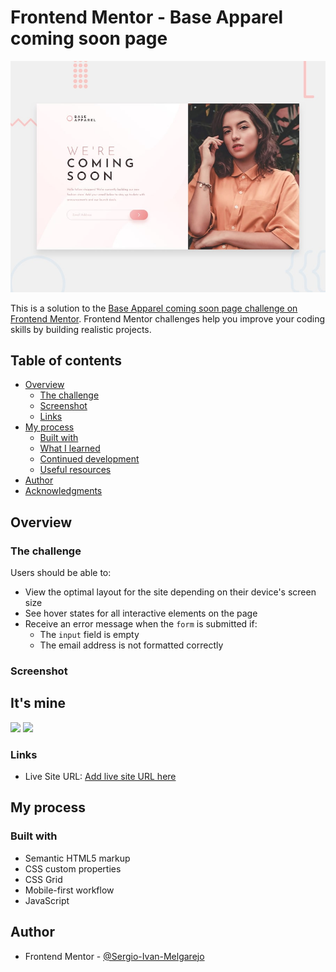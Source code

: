 # Frontend Mentor - Base Apparel coming soon page

![Design preview for the Base Apparel coming soon page coding challenge](./design/desktop-preview.jpg)

This is a solution to the [Base Apparel coming soon page challenge on Frontend Mentor](https://www.frontendmentor.io/challenges/base-apparel-coming-soon-page-5d46b47f8db8a7063f9331a0). Frontend Mentor challenges help you improve your coding skills by building realistic projects. 

## Table of contents

- [Overview](#overview)
  - [The challenge](#the-challenge)
  - [Screenshot](#screenshot)
  - [Links](#links)
- [My process](#my-process)
  - [Built with](#built-with)
  - [What I learned](#what-i-learned)
  - [Continued development](#continued-development)
  - [Useful resources](#useful-resources)
- [Author](#author)
- [Acknowledgments](#acknowledgments)

## Overview

### The challenge

Users should be able to:

- View the optimal layout for the site depending on their device's screen size
- See hover states for all interactive elements on the page
- Receive an error message when the `form` is submitted if:
  - The `input` field is empty
  - The email address is not formatted correctly

### Screenshot

## It's mine

![](./design/1.jpeg)
![](./design/2.jpeg)

### Links

- Live Site URL: [Add live site URL here](https://sergio-ivan-melgarejo.github.io/Front-Mentor-13/)

## My process

### Built with

- Semantic HTML5 markup
- CSS custom properties
- CSS Grid
- Mobile-first workflow
- JavaScript

## Author

- Frontend Mentor - [@Sergio-Ivan-Melgarejo](https://www.frontendmentor.io/profile/Sergio-Ivan-Melgarejo)